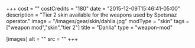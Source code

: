 +++
cost = ""
costCredits = "180"
date = "2015-12-09T15:46:41-05:00"
description = "Tier 2 skin available for the weapons used by Spetsnaz operator."
image = "/images/gear/skin/dahlia.jpg"
modType = "skin"
tags = ["weapon mod","skin","tier 2"]
title = "Dahlia"
type = "weapon-mod"

[images]
  alt = ""
  src = ""
+++
